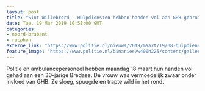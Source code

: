 ```yaml
---
layout: post
title: "Sint Willebrord - Hulpdiensten hebben handen vol aan GHB-gebruikster"
date: Tue, 19 Mar 2019 10:58:00 GMT
categories: 
- noord-brabant 
- rucphen 
externe_link: "https://www.politie.nl/nieuws/2019/maart/19/08-hulpdiensten-hebben-handen-vol-aan-ghb-gebruikster.html"
feature_image: "https://www.politie.nl/binaries/w400h225/content/gallery/politie/nieuws/2018/augustus/07-rt/ghb.jpg"
---
```


Politie en ambulancepersoneel hebben maandag 18 maart hun handen vol gehad aan een 30-jarige Bredase. De vrouw was vermoedelijk zwaar onder invloed van GHB. Ze sloeg, spuugde en trapte wild in het rond.
